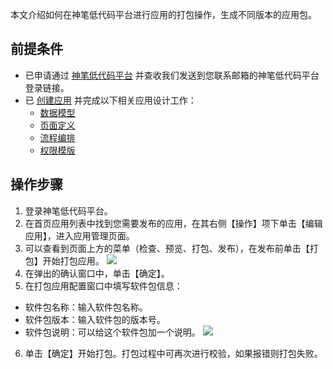 本文介绍如何在神笔低代码平台进行应用的打包操作，生成不同版本的应用包。


## 前提条件


- 已申请通过 [神笔低代码平台](https://apaas.cloud.tencent.com/sign/apply) 并查收我们发送到您联系邮箱的神笔低代码平台登录链接。
- 已 [创建应用](https://cloud.tencent.com/document/product/1365/51314) 并完成以下相关应用设计工作：
	-  [数据模型](https://cloud.tencent.com/document/product/1365/51440)
	-  [页面定义](https://cloud.tencent.com/document/product/1365/51321)
	-  [流程编排](https://cloud.tencent.com/document/product/1365/51322)
	-  [权限模版](https://cloud.tencent.com/document/product/1365/51481)

## 操作步骤


1. 登录神笔低代码平台。
2. 在首页应用列表中找到您需要发布的应用，在其右侧【操作】项下单击【编辑应用】，进入应用管理页面。
3. 可以查看到页面上方的菜单（检查、预览、打包、发布），在发布前单击【打包】开始打包应用。
![](https://main.qcloudimg.com/raw/0e24b1dc31f4924e0a0e8cac29b096f1.jpg)
4. 在弹出的确认窗口中，单击【确定】。
5. 在打包应用配置窗口中填写软件包信息：
 - 软件包名称：输入软件包名称。
 - 软件包版本：输入软件包的版本号。
 - 软件包说明：可以给这个软件包加一个说明。
![](https://main.qcloudimg.com/raw/a755bbd0192119cdb2c5272867bd5f19.jpg)
6. 单击【确定】开始打包。打包过程中可再次进行校验，如果报错则打包失败。
 

